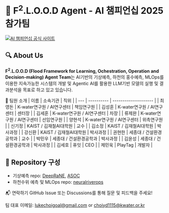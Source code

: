 # 🌊 F<sup>2</sup>.L.O.O.D Agent - AI 챔피언십 2025 참가팀

[![AI 챔피언십 공식 사이트](https://img.shields.io/badge/AI%20챔피언십-공식사이트-blue)](https://ai-champion.or.kr/)

## 🔍 About Us

**F<sup>2</sup>.L.O.O.D (Flood Framework for Learning, Ochestration, Operation and Decision-making) Agent Team**는 
AI기반의 기상예측, 하천의 홍수예측, MLOps를 이용한 지속가능한 시스템의 개발 및 Agentic AI를 활용한 LLM기반 모델의 실행 및 결과분석을 목표로 하고 있고 있습니다.
  
🙌 팀원 소개
| 이름  | 소속기관         | 직위                   | 
| --- | ---------- | -------------------- |
| 최영돈 | K-water연구원 / AI연구센터 | 책임연구원     |
| 김성훈 | K-water연구원 / AI연구센터 | 센터장         |
| 김세훈 | K-water연구원 / AI연구센터 | 차장 |
| 류제완 | K-water연구원 / AI연구센터 | 선임연구원      |
| 양현석 | K-water연구원 / AI연구센터 | 위촉연구원     |
| 신기정 | KAIST / 김재철AI대학원  | 교수 |
| 김소정 | KAIST / 김재철AI대학원   | 박사과정 |
| 강신환 | KAIST / 김재철AI대학원   | 박사과정 |
| 권현한 | 세종대 / 건설환경공학과   | 교수      |
| 박민우 | 세종대 / 건설환경공학과   | 박사과정  |
| 김윤성 | 세종대 / 건설환경공학과   | 박사과정   |
| 김세호 | 퓨잇     | CEO  |
| 제민욱 | PlayTag  | 개발자 |


## 📂 Repository 구성

- 기상예측 repo: [DeepRaNE](https://github.com/Flood-Agent-AI-Champion/DeepRaNE), [ASOC](https://github.com/Flood-Agent-AI-Champion/ASOC)
- 하천수위 예측 및 MLOps repo:  [neuralriverops](https://github.com/Flood-Agent-AI-Champion/neuralriverops)


📬 연락하기
GitHub Issue 또는 Discussions를 통해 질문 및 피드백을 주세요!

팀 대표 이메일: lukechoigoal@gmail.com or choiyd1115@kwater.or.kr
